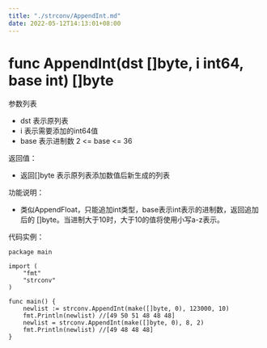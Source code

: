 ```yaml
---
title: "./strconv/AppendInt.md"
date: 2022-05-12T14:13:01+08:00
---
```

# func AppendInt(dst []byte, i int64, base int) []byte

参数列表

- dst   表示原列表
- i     表示需要添加的int64值
- base  表示进制数 2 <= base <= 36

返回值：

- 返回[]byte 表示原列表添加数值后新生成的列表

功能说明：

- 类似AppendFloat，只能追加int类型，base表示int表示的进制数，返回追加后的 []byte。当进制大于10时，大于10的值将使用小写a-z表示。

代码实例：

    package main

    import (
        "fmt"
        "strconv"
    )

    func main() {
        newlist := strconv.AppendInt(make([]byte, 0), 123000, 10)
        fmt.Println(newlist) //[49 50 51 48 48 48]
        newlist = strconv.AppendInt(make([]byte, 0), 8, 2)
        fmt.Println(newlist) //[49 48 48 48]
    }
